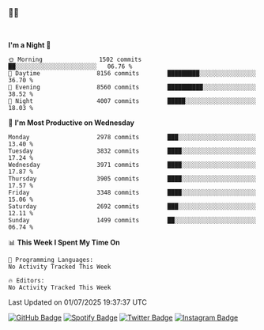 ### 🤙🍺

<!-- <a href="https://github-readme-stats.vercel.app/api?username=hzak2xx&count_private=true&show_icons=true&theme=dracula">
  <img align="center" src="https://github-readme-stats.vercel.app/api?username=hzak2xx&count_private=true&show_icons=true&theme=dracula" />
</a>
</br> -->
</br>

<!--START_SECTION:waka-->
**I'm a Night 🦉** 

```text
🌞 Morning                1502 commits        ██░░░░░░░░░░░░░░░░░░░░░░░   06.76 % 
🌆 Daytime                8156 commits        █████████░░░░░░░░░░░░░░░░   36.70 % 
🌃 Evening                8560 commits        ██████████░░░░░░░░░░░░░░░   38.52 % 
🌙 Night                  4007 commits        █████░░░░░░░░░░░░░░░░░░░░   18.03 % 
```
📅 **I'm Most Productive on Wednesday** 

```text
Monday                   2978 commits        ███░░░░░░░░░░░░░░░░░░░░░░   13.40 % 
Tuesday                  3832 commits        ████░░░░░░░░░░░░░░░░░░░░░   17.24 % 
Wednesday                3971 commits        ████░░░░░░░░░░░░░░░░░░░░░   17.87 % 
Thursday                 3905 commits        ████░░░░░░░░░░░░░░░░░░░░░   17.57 % 
Friday                   3348 commits        ████░░░░░░░░░░░░░░░░░░░░░   15.06 % 
Saturday                 2692 commits        ███░░░░░░░░░░░░░░░░░░░░░░   12.11 % 
Sunday                   1499 commits        ██░░░░░░░░░░░░░░░░░░░░░░░   06.74 % 
```


📊 **This Week I Spent My Time On** 

```text
💬 Programming Languages: 
No Activity Tracked This Week

🔥 Editors: 
No Activity Tracked This Week
```


 Last Updated on 01/07/2025 19:37:37 UTC
<!--END_SECTION:waka-->

[![GitHub Badge](https://img.shields.io/badge/GitHub-100000?style=for-the-badge&logo=github&logoColor=white)](https://github.com/hzak2xx)
[![Spotify Badge](https://img.shields.io/badge/Spotify-1ED760?&style=for-the-badge&logo=spotify&logoColor=white)](https://open.spotify.com/user/uf90s6sbbh75a1mt44clkhkvf)
[![Twitter Badge](https://img.shields.io/badge/Twitter-1DA1F2?style=for-the-badge&logo=twitter&logoColor=white)](https://twitter.com/hzak2xx)
[![Instagram Badge](https://img.shields.io/badge/Instagram-E4405F?style=for-the-badge&logo=instagram&logoColor=white)](https://www.instagram.com/hzak2xx/)
